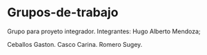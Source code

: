 # Grupos-de-trabajo
Grupo para proyeto integrador.
Integrantes: 
Hugo Alberto Mendoza;

Ceballos Gaston.
Casco Carina.
Romero Sugey.

